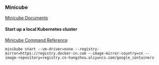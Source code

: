 ### Minicube
[Minicube Documents](https://kubernetes.io/docs/tasks/tools/install-minikube/)
#### Start up a local Kubernetes cluster
[Minicube Command Reference](https://github.com/kubernetes/minikube/issues/5860)
```
minikube start --vm-driver=none --registry-mirror=https://registry.docker-cn.com --image-mirror-country=cn --image-repository=registry.cn-hangzhou.aliyuncs.com/google_containers
```
